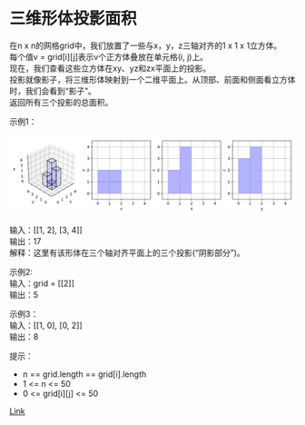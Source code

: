 <h1>三维形体投影面积</h1>

在n x n的网格grid中，我们放置了一些与x，y，z三轴对齐的1 x 1 x 1立方体。</br>
每个值v = grid[i][j]表示v个正方体叠放在单元格(i, j)上。</br>
现在，我们查看这些立方体在xy、yz和zx平面上的投影。</br>
投影就像影子，将三维形体映射到一个二维平面上。从顶部、前面和侧面看立方体时，我们会看到“影子”。</br>
返回所有三个投影的总面积。</br>

示例1：</br>
</br>![](./image/1.png)</br></br>
输入：[[1, 2], [3, 4]]</br>
输出：17</br>
解释：这里有该形体在三个轴对齐平面上的三个投影(“阴影部分”)。</br>

示例2:</br>
输入：grid = [[2]]</br>
输出：5</br>

示例3：</br>
输入：[[1, 0], [0, 2]]</br>
输出：8</br>

提示：
- n == grid.length == grid[i].length
- 1 <= n <= 50
- 0 <= grid[i][j] <= 50

[Link](https://leetcode-cn.com/problems/projection-area-of-3d-shapes/)